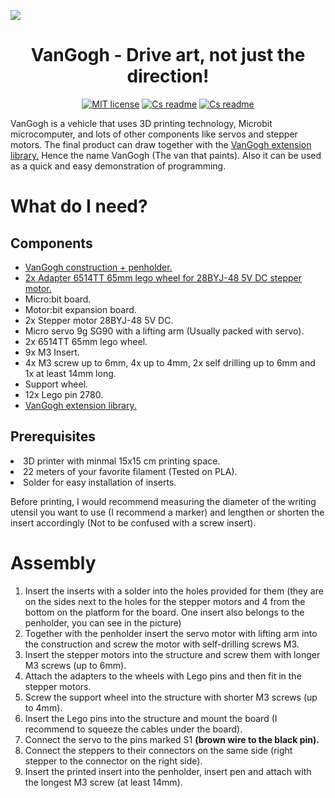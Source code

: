 <p><img src="https://github.com/pslib-cz/2022-p2a-mme-pppp-Pixelgon/blob/main/media/VanGogh.jpg"></p>
<h1 align="center">VanGogh - Drive art, not just the direction!</h1>
<p align="center">
<a href="https://github.com/pslib-cz/2022-p2a-mme-pppp-Pixelgon/blob/main/LICENSE"><img alt="MIT license" src="https://img.shields.io/badge/license-%20MIT%20license-red"></a>
<a href="https://github.com/pslib-cz/2022-p2a-mme-pppp-Pixelgon/blob/main/README.md"><img alt="Cs readme" src="https://img.shields.io/badge/language-en-blue"></a>
<a href="https://github.com/pslib-cz/2022-p2a-mme-pppp-Pixelgon/blob/main/README.cs.md"><img alt="Cs readme" src="https://img.shields.io/badge/language-cs-red"></a>
</p>

VanGogh is a vehicle that uses 3D printing technology, Microbit microcomputer, and lots of other components like servos and stepper motors. The final product can draw together with the <a href="https://github.com/Pixelgon/pxt-pixelgon-example">VanGogh extension library.</a> Hence the name VanGogh (The van that paints). Also it can be used as a quick and easy demonstration of programming.

# What do I need?
## Components
<ul>
  <li><a href="https://github.com/pslib-cz/2022-p2a-mme-pppp-Pixelgon/blob/main/STL">VanGogh construction + penholder.</a></li>
  <li><a href="https://www.printables.com/cs/model/459596-connection-hub-for-28byj-48-stepper">2x Adapter 6514TT 65mm lego wheel for 28BYJ-48 5V DC stepper motor.</a></li>
  <li>Micro:bit board.</li>
  <li>Motor:bit expansion board.</li>
  <li>2x Stepper motor 28BYJ-48 5V DC.</li>
  <li>Micro servo 9g SG90 with a lifting arm (Usually packed with servo).</li>
  <li>2x 6514TT 65mm lego wheel.</li>
  <li>9x M3 Insert.</li>
  <li>4x M3 screw up to 6mm, 4x up to 4mm, 2x self drilling up to 6mm and 1x at least 14mm long.</li>
  <li>Support wheel.</li>
  <li>12x Lego pin 2780.</li>
  <li><a href="https://github.com/Pixelgon/pxt-pixelgon-example">VanGogh extension library.</a></li>
</ul>

## Prerequisites
<li>3D printer with minmal 15x15 cm printing space.</li>
<li>22 meters of your favorite filament (Tested on PLA).</li>
<li>Solder for easy installation of inserts.</li>

Before printing, I would recommend measuring the diameter of the writing utensil you want to use (I recommend a marker) and lengthen or shorten the insert accordingly (Not to be confused with a screw insert).

# Assembly
<ol>
  <li>Insert the inserts with a solder into the holes provided for them (they are on the sides next to the holes for the stepper motors and 4 from the bottom on the platform for the board. One insert also belongs to the penholder, you can see in the picture)</li>
  <li>Together with the penholder insert the servo motor with lifting arm into the construction and screw the motor with self-drilling screws M3.</li>
  <li>Insert the stepper motors into the structure and screw them with longer M3 screws (up to 6mm).</li>
  <li>Attach the adapters to the wheels with Lego pins and then fit in the stepper motors.</li>
  <li>Screw the support wheel into the structure with shorter M3 screws (up to 4mm).</li>
  <li>Insert the Lego pins into the structure and mount the board (I recommend to squeeze the cables under the board).</li>
  <li>Connect the servo to the pins marked S1 <b>(brown wire to the black pin).</b></li>
  <li>Connect the steppers to their connectors on the same side (right stepper to the connector on the right side).</li>
  <li>Insert the printed insert into the penholder, insert pen and attach with the longest M3 screw (at least 14mm).</li>
</ol>
